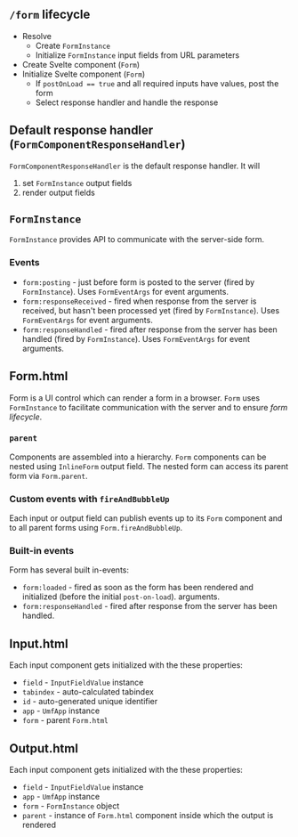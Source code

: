 ## `/form` lifecycle

* Resolve
  * Create `FormInstance`
  * Initialize `FormInstance` input fields from URL parameters
* Create Svelte component (`Form`)
* Initialize Svelte component (`Form`)
  * If `postOnLoad == true` and all required inputs have values, post the form
  * Select response handler and handle the response

## Default response handler (`FormComponentResponseHandler`)

`FormComponentResponseHandler` is the default response handler. It will

1. set `FormInstance` output fields
2. render output fields

## `FormInstance`

`FormInstance` provides API to communicate with the server-side form.

### Events

* `form:posting` - just before form is posted to the server (fired by `FormInstance`). Uses `FormEventArgs` for event arguments.
* `form:responseReceived` - fired when response from the server is received, but hasn't been processed yet (fired by `FormInstance`). Uses `FormEventArgs` for event arguments.
* `form:responseHandled` - fired after response from the server has been handled (fired by `FormInstance`). Uses `FormEventArgs` for event arguments.

## Form.html

Form is a UI control which can render a form in a browser. `Form` uses `FormInstance` to facilitate communication with the server and to ensure *form lifecycle*. 

### `parent`
Components are assembled into a hierarchy. `Form` components can be nested using `InlineForm` output field. The nested form can access its parent form via `Form.parent`.

### Custom events with `fireAndBubbleUp`
Each input or output field can publish events up to its `Form` component and to all parent forms using `Form.fireAndBubbleUp`.

### Built-in events

Form has several built in-events:

* `form:loaded` - fired as soon as the form has been rendered and initialized (before the initial `post-on-load`).
arguments.
* `form:responseHandled` - fired after response from the server has been handled.

## Input.html

Each input component gets initialized with the these properties:

* `field` - `InputFieldValue` instance
* `tabindex` - auto-calculated tabindex
* `id` - auto-generated unique identifier
* `app` - `UmfApp` instance
* `form` - parent `Form.html`

## Output.html

Each input component gets initialized with the these properties:

* `field` - `InputFieldValue` instance
* `app` - `UmfApp` instance
* `form` - `FormInstance` object
* `parent` - instance of `Form.html` component inside which the output is rendered

